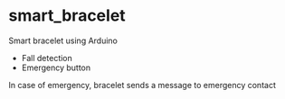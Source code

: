 # smart_bracelet
Smart bracelet using Arduino
- Fall detection
- Emergency button

In case of emergency, bracelet sends a message to emergency contact
